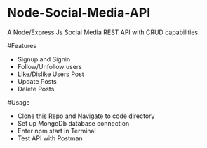 # Node-Social-Media-API
A Node/Express Js Social Media REST API with CRUD capabilities.

#Features
 - Signup and Signin
 - Follow/Unfollow users
 - Like/Dislike Users Post
 - Update Posts
 - Delete Posts
 
 #Usage
  - Clone this Repo and Navigate to code directory
  - Set up MongoDb database connection
  - Enter npm start in Terminal
  - Test API with Postman
 
